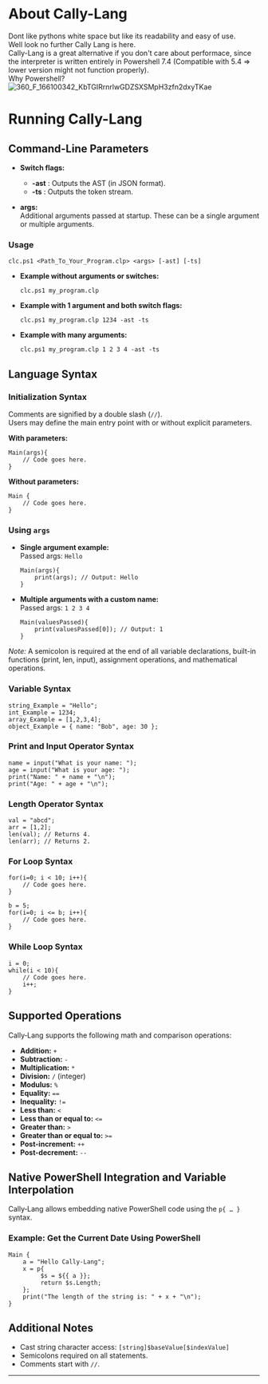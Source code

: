 # About Cally-Lang
Dont like pythons white space but like its readability and easy of use.<br/>
Well look no further Cally Lang is here.<br/>
Cally-Lang is a great alternative if you don't care about performace, since the interpreter is written entirely in Powershell 7.4 (Compatible with 5.4 => lower version might not function properly).<br/>
Why Powershell?<br/>
![360_F_166100342_KbTGIRrnrlwGDZSXSMpH3zfn2dxyTKae](https://github.com/user-attachments/assets/5c8e4128-cc89-480e-9142-820d99d6366d)<br/>

# Running Cally-Lang<br/>

## Command-Line Parameters

- **Switch flags:**  
  - **-ast** : Outputs the AST (in JSON format).  
  - **-ts**  : Outputs the token stream.

- **args:**  
  Additional arguments passed at startup. These can be a single argument or multiple arguments.

### Usage

```
clc.ps1 <Path_To_Your_Program.clp> <args> [-ast] [-ts]
```

- **Example without arguments or switches:**

  ```
  clc.ps1 my_program.clp
  ```

- **Example with 1 argument and both switch flags:**

  ```
  clc.ps1 my_program.clp 1234 -ast -ts
  ```

- **Example with many arguments:**

  ```
  clc.ps1 my_program.clp 1 2 3 4 -ast -ts
  ```

## Language Syntax

### Initialization Syntax

Comments are signified by a double slash (`//`).  
Users may define the main entry point with or without explicit parameters.

**With parameters:**

```
Main(args){
    // Code goes here.
}
```

**Without parameters:**

```
Main {
    // Code goes here.
}
```

### Using `args`

- **Single argument example:**  
  Passed args: `Hello`
  
  ```
  Main(args){
      print(args); // Output: Hello
  }
  ```

- **Multiple arguments with a custom name:**  
  Passed args: `1 2 3 4`
  
  ```
  Main(valuesPassed){
      print(valuesPassed[0]); // Output: 1
  }
  ```

*Note:* A semicolon is required at the end of all variable declarations, built-in functions (print, len, input), assignment operations, and mathematical operations.

### Variable Syntax

```
string_Example = "Hello";
int_Example = 1234;
array_Example = [1,2,3,4];
object_Example = { name: "Bob", age: 30 };
```

### Print and Input Operator Syntax

```
name = input("What is your name: ");
age = input("What is your age: ");
print("Name: " + name + "\n");
print("Age: " + age + "\n");
```

### Length Operator Syntax

```
val = "abcd";
arr = [1,2];
len(val); // Returns 4.
len(arr); // Returns 2.
```

### For Loop Syntax

```
for(i=0; i < 10; i++){
    // Code goes here.
}

b = 5;
for(i=0; i <= b; i++){
    // Code goes here.
}
```

### While Loop Syntax

```
i = 0;
while(i < 10){
    // Code goes here.
    i++;
}
```

## Supported Operations

Cally‑Lang supports the following math and comparison operations:

- **Addition:** `+`
- **Subtraction:** `-`
- **Multiplication:** `*`
- **Division:** `/` (integer)
- **Modulus:** `%`
- **Equality:** `==`
- **Inequality:** `!=`
- **Less than:** `<`
- **Less than or equal to:** `<=`
- **Greater than:** `>`
- **Greater than or equal to:** `>=`
- **Post-increment:** `++`
- **Post-decrement:** `--`

## Native PowerShell Integration and Variable Interpolation

Cally‑Lang allows embedding native PowerShell code using the `p{ … }` syntax.

### Example: Get the Current Date Using PowerShell

```
Main {
    a = "Hello Cally-Lang";
    x = p{
         $s = ${{ a }};
         return $s.Length;
    };
    print("The length of the string is: " + x + "\n");
}
```


## Additional Notes

- Cast string character access: `[string]$baseValue[$indexValue]`
- Semicolons required on all statements.
- Comments start with `//`.

---




